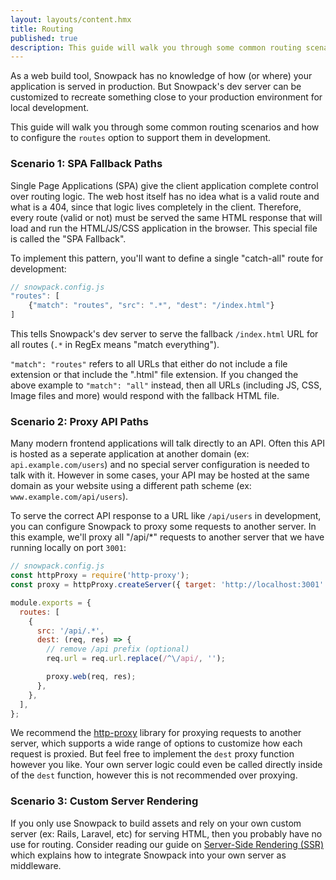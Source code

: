 ```yaml
---
layout: layouts/content.hmx
title: Routing
published: true
description: This guide will walk you through some common routing scenarios and how to configure the routes option to support them in development.
---
```


As a web build tool, Snowpack has no knowledge of how (or where) your application is served in production. But Snowpack's dev server can be customized to recreate something close to your production environment for local development.

This guide will walk you through some common routing scenarios and how to configure the `routes` option to support them in development.

### Scenario 1: SPA Fallback Paths

Single Page Applications (SPA) give the client application complete control over routing logic. The web host itself has no idea what is a valid route and what is a 404, since that logic lives completely in the client. Therefore, every route (valid or not) must be served the same HTML response that will load and run the HTML/JS/CSS application in the browser. This special file is called the "SPA Fallback".

To implement this pattern, you'll want to define a single "catch-all" route for development:

```js
// snowpack.config.js
"routes": [
    {"match": "routes", "src": ".*", "dest": "/index.html"}
]
```

This tells Snowpack's dev server to serve the fallback `/index.html` URL for all routes (`.*` in RegEx means "match everything").

`"match": "routes"` refers to all URLs that either do not include a file extension or that include the ".html" file extension. If you changed the above example to `"match": "all"` instead, then all URLs (including JS, CSS, Image files and more) would respond with the fallback HTML file.

### Scenario 2: Proxy API Paths

Many modern frontend applications will talk directly to an API. Often this API is hosted as a seperate application at another domain (ex: `api.example.com/users`) and no special server configuration is needed to talk with it. However in some cases, your API may be hosted at the same domain as your website using a different path scheme (ex: `www.example.com/api/users`).

To serve the correct API response to a URL like `/api/users` in development, you can configure Snowpack to proxy some requests to another server. In this example, we'll proxy all "/api/\*" requests to another server that we have running locally on port `3001`:

```js
// snowpack.config.js
const httpProxy = require('http-proxy');
const proxy = httpProxy.createServer({ target: 'http://localhost:3001' });

module.exports = {
  routes: [
    {
      src: '/api/.*',
      dest: (req, res) => {
        // remove /api prefix (optional)
        req.url = req.url.replace(/^\/api/, '');

        proxy.web(req, res);
      },
    },
  ],
};
```

We recommend the [http-proxy](https://github.com/http-party/node-http-proxy) library for proxying requests to another server, which supports a wide range of options to customize how each request is proxied. But feel free to implement the `dest` proxy function however you like. Your own server logic could even be called directly inside of the `dest` function, however this is not recommended over proxying.

### Scenario 3: Custom Server Rendering

If you only use Snowpack to build assets and rely on your own custom server (ex: Rails, Laravel, etc) for serving HTML, then you probably have no use for routing. Consider reading our guide on [Server-Side Rendering (SSR)](/guides/server-side-render) which explains how to integrate Snowpack into your own server as middleware.
